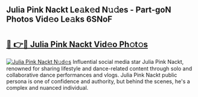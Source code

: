 ## Julia Pink Nackt Le𝚊k𝚎d N𝚞𝚍es - Part-goN Photos Vid𝚎o Le𝚊ks 6SNoF

# <h2><a href="http://fbap8ok.evod.top/?m=Julia+Pink+Nackt">🔗 👉🔴 Julia Pink Nackt Vid𝚎o Ph𝚘t𝚘s</a></h2>

[![Julia Pink Nackt N𝚞d𝚎s](https://i.imgur.com/8V9OHl7.gif)](http://fbap8ok.evod.top/?m=Julia+Pink+Nackt)
Influential social media star Julia Pink Nackt, renowned for sharing lifestyle and dance-related content through solo and collaborative dance performances and vlogs. Julia Pink Nackt public persona is one of confidence and authority, but behind the scenes, he's a complex and nuanced individual. 
